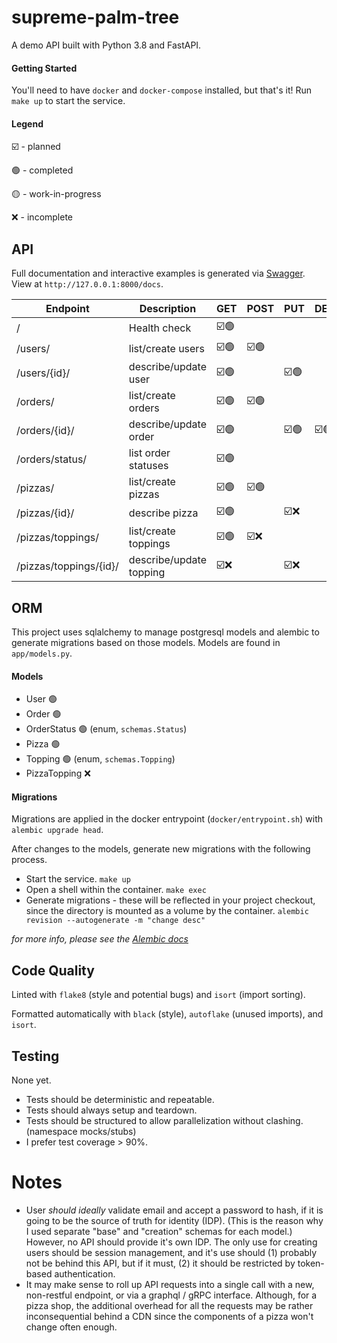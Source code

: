 # supreme-palm-tree

A demo API built with Python 3.8 and FastAPI.


#### Getting Started
You'll need to have `docker` and `docker-compose` installed, but that's it! Run `make up` to start the service.

#### Legend

☑️ - planned

🟢 - completed

🟡 - work-in-progress

❌ - incomplete



## API

Full documentation and interactive examples is generated via [Swagger](https://swagger.io/tools/swagger-ui/). View at `http://127.0.0.1:8000/docs`.

| Endpoint | Description | GET | POST | PUT | DELETE |
| - | - | - | - | - | - |
| / | Health check | ☑️🟢 |  |  |  |
| /users/ | list/create users | ☑️🟢 | ☑️🟢 |  |  |
| /users/{id}/ | describe/update user | ☑️🟢 |  | ☑️🟢 |  |
| /orders/ | list/create orders | ☑️🟢 | ☑️🟢 |  |  |
| /orders/{id}/ | describe/update order | ☑️🟢 |  | ☑️🟢 | ☑️🟢 |
| /orders/status/ | list order statuses | ☑️🟢 |  |  |  |
| /pizzas/ | list/create pizzas | ☑️🟢 | ☑️🟢 |  |  |
| /pizzas/{id}/ | describe pizza | ☑️🟢 |  | ☑️❌ |  |
| /pizzas/toppings/ | list/create toppings | ☑️🟢 | ☑️❌ |  |  |
| /pizzas/toppings/{id}/ | describe/update topping | ☑️❌ |  | ☑️❌ |  |



## ORM

This project uses sqlalchemy to manage postgresql models and alembic to generate migrations based on those models. Models are found in `app/models.py`.

#### Models

* User 🟢
* Order 🟢
* OrderStatus 🟢 (enum, `schemas.Status`)
* Pizza 🟢
* Topping 🟢 (enum, `schemas.Topping`)
* PizzaTopping ❌


#### Migrations

Migrations are applied in the docker entrypoint (`docker/entrypoint.sh`) with `alembic upgrade head`.

After changes to the models, generate new migrations with the following process.

*  Start the service.
  `make up`
* Open a shell within the container.
  `make exec`
* Generate migrations - these will be reflected in your project checkout, since the directory is mounted as a volume by the container.
  `alembic revision --autogenerate -m "change desc"`

*for more info, please see the [Alembic docs](https://alembic.sqlalchemy.org/en/latest/autogenerate.html)*



## Code Quality

Linted with `flake8` (style and potential bugs) and `isort` (import sorting).

Formatted automatically with `black` (style), `autoflake` (unused imports), and `isort`.




## Testing

None yet.

* Tests should be deterministic and repeatable.
* Tests should always setup and teardown.
* Tests should be structured to allow parallelization without clashing. (namespace mocks/stubs)
* I prefer test coverage > 90%.



# Notes

* User *should ideally* validate email and accept a password to hash, if it is going to be the source of truth for identity (IDP). (This is the reason why I used separate "base" and "creation" schemas for each model.) However, no API should provide it's own IDP. The only use for creating users should be session management, and it's use should (1) probably not be behind this API, but if it must, (2) it should be restricted by token-based authentication.
* It may make sense to roll up API requests into a single call with a new, non-restful endpoint, or via a graphql / gRPC interface. Although, for a pizza shop, the additional overhead for all the requests may be rather inconsequential behind a CDN since the components of a pizza won't change often enough.
